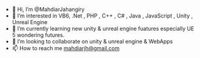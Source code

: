 - 👋 Hi, I’m @MahdiarJahangiry
- 👀 I’m interested in VB6, .Net , PHP , C++ , C# , Java , JavaScript , Unity , Unreal Engine
- 🌱 I’m currently learning new unity & unreal engine fuatures especially UE 5 wondering futures.
- 💞️ I’m looking to collaborate on unity & unreal engine & WebApps
- 📫 How to reach me mahdiarjh@gmail.com

<!---
MahdiarJahangiry/MahdiarJahangiry is a ✨ special ✨ repository because its `README.md` (this file) appears on your GitHub profile.
You can click the Preview link to take a look at your changes.
--->

